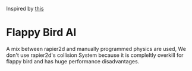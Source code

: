Inspired by [this](https://github.com/bones-ai/rust-flappy-bird-ai)

# Flappy Bird AI

A mix between rapier2d and manually programmed physics are used, We don't use rapier2d's collision System because it is compleltly overkill for flappy bird and has huge performance disadvantages.
